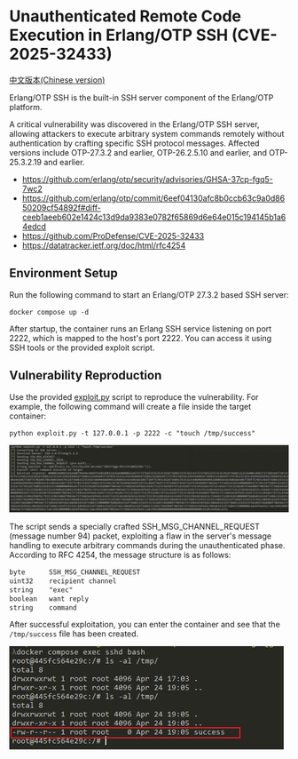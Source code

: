 # Unauthenticated Remote Code Execution in Erlang/OTP SSH (CVE-2025-32433)

[中文版本(Chinese version)](README.zh-cn.md)

Erlang/OTP SSH is the built-in SSH server component of the Erlang/OTP platform.

A critical vulnerability was discovered in the Erlang/OTP SSH server, allowing attackers to execute arbitrary system commands remotely without authentication by crafting specific SSH protocol messages. Affected versions include OTP-27.3.2 and earlier, OTP-26.2.5.10 and earlier, and OTP-25.3.2.19 and earlier.

- <https://github.com/erlang/otp/security/advisories/GHSA-37cp-fgq5-7wc2>
- <https://github.com/erlang/otp/commit/6eef04130afc8b0ccb63c9a0d8650209cf54892f#diff-ceeb1aeeb602e1424c13d9da9383e0782f65869d6e64e015c194145b1a64edcd>
- <https://github.com/ProDefense/CVE-2025-32433>
- <https://datatracker.ietf.org/doc/html/rfc4254>

## Environment Setup

Run the following command to start an Erlang/OTP 27.3.2 based SSH server:

```
docker compose up -d
```

After startup, the container runs an Erlang SSH service listening on port 2222, which is mapped to the host's port 2222. You can access it using SSH tools or the provided exploit script.

## Vulnerability Reproduction

Use the provided [exploit.py](exploit.py) script to reproduce the vulnerability. For example, the following command will create a file inside the target container:

```
python exploit.py -t 127.0.0.1 -p 2222 -c "touch /tmp/success"
```

![](1.png)

The script sends a specially crafted SSH_MSG_CHANNEL_REQUEST (message number 94) packet, exploiting a flaw in the server's message handling to execute arbitrary commands during the unauthenticated phase. According to RFC 4254, the message structure is as follows:

```
byte      SSH_MSG_CHANNEL_REQUEST
uint32    recipient channel
string    "exec"
boolean   want reply
string    command
```

After successful exploitation, you can enter the container and see that the `/tmp/success` file has been created.

![](2.png)
